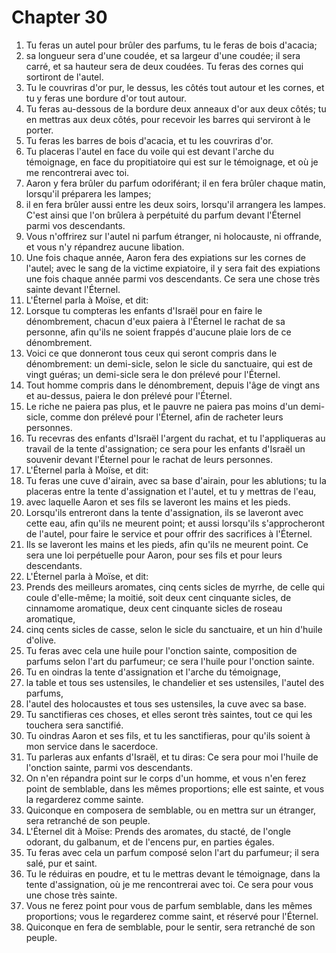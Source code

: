 # Chapter 30

1. Tu feras un autel pour brûler des parfums, tu le feras de bois d'acacia;
2. sa longueur sera d'une coudée, et sa largeur d'une coudée; il sera carré, et sa hauteur sera de deux coudées. Tu feras des cornes qui sortiront de l'autel.
3. Tu le couvriras d'or pur, le dessus, les côtés tout autour et les cornes, et tu y feras une bordure d'or tout autour.
4. Tu feras au-dessous de la bordure deux anneaux d'or aux deux côtés; tu en mettras aux deux côtés, pour recevoir les barres qui serviront à le porter.
5. Tu feras les barres de bois d'acacia, et tu les couvriras d'or.
6. Tu placeras l'autel en face du voile qui est devant l'arche du témoignage, en face du propitiatoire qui est sur le témoignage, et où je me rencontrerai avec toi.
7. Aaron y fera brûler du parfum odoriférant; il en fera brûler chaque matin, lorsqu'il préparera les lampes;
8. il en fera brûler aussi entre les deux soirs, lorsqu'il arrangera les lampes. C'est ainsi que l'on brûlera à perpétuité du parfum devant l'Éternel parmi vos descendants.
9. Vous n'offrirez sur l'autel ni parfum étranger, ni holocauste, ni offrande, et vous n'y répandrez aucune libation.
10. Une fois chaque année, Aaron fera des expiations sur les cornes de l'autel; avec le sang de la victime expiatoire, il y sera fait des expiations une fois chaque année parmi vos descendants. Ce sera une chose très sainte devant l'Éternel.
11. L'Éternel parla à Moïse, et dit:
12. Lorsque tu compteras les enfants d'Israël pour en faire le dénombrement, chacun d'eux paiera à l'Éternel le rachat de sa personne, afin qu'ils ne soient frappés d'aucune plaie lors de ce dénombrement.
13. Voici ce que donneront tous ceux qui seront compris dans le dénombrement: un demi-sicle, selon le sicle du sanctuaire, qui est de vingt guéras; un demi-sicle sera le don prélevé pour l'Éternel.
14. Tout homme compris dans le dénombrement, depuis l'âge de vingt ans et au-dessus, paiera le don prélevé pour l'Éternel.
15. Le riche ne paiera pas plus, et le pauvre ne paiera pas moins d'un demi-sicle, comme don prélevé pour l'Éternel, afin de racheter leurs personnes.
16. Tu recevras des enfants d'Israël l'argent du rachat, et tu l'appliqueras au travail de la tente d'assignation; ce sera pour les enfants d'Israël un souvenir devant l'Éternel pour le rachat de leurs personnes.
17. L'Éternel parla à Moïse, et dit:
18. Tu feras une cuve d'airain, avec sa base d'airain, pour les ablutions; tu la placeras entre la tente d'assignation et l'autel, et tu y mettras de l'eau,
19. avec laquelle Aaron et ses fils se laveront les mains et les pieds.
20. Lorsqu'ils entreront dans la tente d'assignation, ils se laveront avec cette eau, afin qu'ils ne meurent point; et aussi lorsqu'ils s'approcheront de l'autel, pour faire le service et pour offrir des sacrifices à l'Éternel.
21. Ils se laveront les mains et les pieds, afin qu'ils ne meurent point. Ce sera une loi perpétuelle pour Aaron, pour ses fils et pour leurs descendants.
22. L'Éternel parla à Moïse, et dit:
23. Prends des meilleurs aromates, cinq cents sicles de myrrhe, de celle qui coule d'elle-même; la moitié, soit deux cent cinquante sicles, de cinnamome aromatique, deux cent cinquante sicles de roseau aromatique,
24. cinq cents sicles de casse, selon le sicle du sanctuaire, et un hin d'huile d'olive.
25. Tu feras avec cela une huile pour l'onction sainte, composition de parfums selon l'art du parfumeur; ce sera l'huile pour l'onction sainte.
26. Tu en oindras la tente d'assignation et l'arche du témoignage,
27. la table et tous ses ustensiles, le chandelier et ses ustensiles, l'autel des parfums,
28. l'autel des holocaustes et tous ses ustensiles, la cuve avec sa base.
29. Tu sanctifieras ces choses, et elles seront très saintes, tout ce qui les touchera sera sanctifié.
30. Tu oindras Aaron et ses fils, et tu les sanctifieras, pour qu'ils soient à mon service dans le sacerdoce.
31. Tu parleras aux enfants d'Israël, et tu diras: Ce sera pour moi l'huile de l'onction sainte, parmi vos descendants.
32. On n'en répandra point sur le corps d'un homme, et vous n'en ferez point de semblable, dans les mêmes proportions; elle est sainte, et vous la regarderez comme sainte.
33. Quiconque en composera de semblable, ou en mettra sur un étranger, sera retranché de son peuple.
34. L'Éternel dit à Moïse: Prends des aromates, du stacté, de l'ongle odorant, du galbanum, et de l'encens pur, en parties égales.
35. Tu feras avec cela un parfum composé selon l'art du parfumeur; il sera salé, pur et saint.
36. Tu le réduiras en poudre, et tu le mettras devant le témoignage, dans la tente d'assignation, où je me rencontrerai avec toi. Ce sera pour vous une chose très sainte.
37. Vous ne ferez point pour vous de parfum semblable, dans les mêmes proportions; vous le regarderez comme saint, et réservé pour l'Éternel.
38. Quiconque en fera de semblable, pour le sentir, sera retranché de son peuple.

